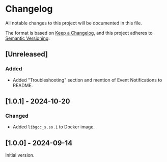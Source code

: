 # Changelog
All notable changes to this project will be documented in this file.

The format is based on [Keep a Changelog](https://keepachangelog.com/en/1.0.0/),
and this project adheres to [Semantic Versioning](https://semver.org/spec/v2.0.0.html).

## [Unreleased]

### Added

* Added "Troubleshooting" section and mention of Event Notifications to README.

## [1.0.1] - 2024-10-20

### Changed

* Added `libgcc_s.so.1` to Docker image.

## [1.0.0] - 2024-09-14

Initial version.
